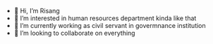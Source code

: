 - 👋 Hi, I’m Risang
- 👀 I’m interested in human resources department kinda like that
- 🌱 I’m currently working as civil servant in govermnance institution
- 💞️ I’m looking to collaborate on everything

<!---
risangpriyo2/risangpriyo2 is a ✨ special ✨ repository because its `README.md` (this file) appears on your GitHub profile.
You can click the Preview link to take a look at your changes.
--->
